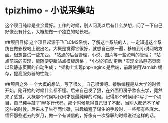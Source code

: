 # tpizhimo - 小说采集站
 
这个项目纯粹是业余爱好。工作的时候，别人问我以后有什么梦想，问了一下自己好像没有什么，大概想做一个独立的站长吧。

##项目目标
这个项目起源于飞飞CMS系统，了解这个系统的人，一定知道这个系统在做影视站上很出名。大概是觉得它很好，就想自己做一遍，移植到小说网站方面。很想尝试一些东西。
*站点的后台管理，小说、图片等一些资料的管理；
*站点前端的实现，能随便更新站点模板风格；
*小说的自动更新
*实现全站静态页面以及静态页面的自动生成；
*架构上实现php+nginx 是后端，前段使用Varnish 缓存，提高服务器的性能；

##项目之外
一个大概的想法，写了很久，自己很懒吧。接触编程是从大学的时候开始，刚开始的时候什么都不懂。后来自己发了狠，在外面租房子熬夜去学，竟然来了感觉，大概那个时候写代码才是最纯粹的时候。记得那个时候用C写了一个项目，自己纯手敲了1W多行代码，那个时候觉得自己很了不起，当别人都还不了解这些的时候。后来未了生存而忙碌，兴趣编程了谋生的手段时，一些都有些麻木。缅怀那些逝去的岁月，做一个有诚信的，好像有一次辞职的时候说过这样的话。
